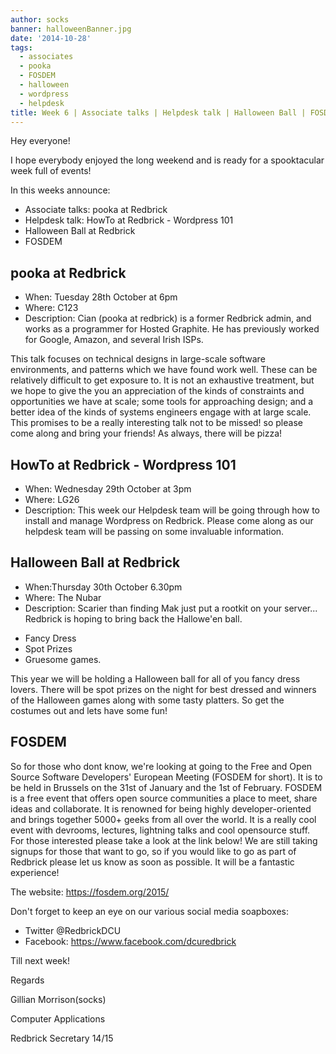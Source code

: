 ```yaml
---
author: socks
banner: halloweenBanner.jpg
date: '2014-10-28'
tags:
  - associates
  - pooka
  - FOSDEM
  - halloween
  - wordpress
  - helpdesk
title: Week 6 | Associate talks | Helpdesk talk | Halloween Ball | FOSDEM
---
```


Hey everyone!

I hope everybody enjoyed the long weekend and is ready for a spooktacular week
full of events!

In this weeks announce:

- Associate talks: pooka at Redbrick
- Helpdesk talk: HowTo at Redbrick - Wordpress 101
- Halloween Ball at Redbrick
- FOSDEM

 <!-- more -->

## pooka at Redbrick

- When: Tuesday 28th October at 6pm
- Where: C123
- Description: Cian (pooka at redbrick) is a former Redbrick admin, and works as
  a programmer for Hosted Graphite. He has previously worked for Google, Amazon,
  and several Irish ISPs.

This talk focuses on technical designs in large-scale software environments, and
patterns which we have found work well. These can be relatively difficult to get
exposure to. It is not an exhaustive treatment, but we hope to give the you an
appreciation of the kinds of constraints and opportunities we have at scale;
some tools for approaching design; and a better idea of the kinds of systems
engineers engage with at large scale. This promises to be a really interesting
talk not to be missed! so please come along and bring your friends! As always,
there will be pizza!

## HowTo at Redbrick - Wordpress 101

- When: Wednesday 29th October at 3pm
- Where: LG26
- Description: This week our Helpdesk team will be going through how to install
  and manage Wordpress on Redbrick. Please come along as our helpdesk team will
  be passing on some invaluable information.

## Halloween Ball at Redbrick

- When:Thursday 30th October 6.30pm
- Where: The Nubar
- Description: Scarier than finding Mak just put a rootkit on your server...
  Redbrick is hoping to bring back the Hallowe'en ball.

* Fancy Dress
* Spot Prizes
* Gruesome games.

This year we will be holding a Halloween ball for all of you fancy dress lovers.
There will be spot prizes on the night for best dressed and winners of the
Halloween games along with some tasty platters. So get the costumes out and lets
have some fun!

## FOSDEM

So for those who dont know, we're looking at going to the Free and Open Source
Software Developers' European Meeting (FOSDEM for short). It is to be held in
Brussels on the 31st of January and the 1st of February. FOSDEM is a free event
that offers open source communities a place to meet, share ideas and
collaborate. It is renowned for being highly developer-oriented and brings
together 5000+ geeks from all over the world. It is a really cool event with
devrooms, lectures, lightning talks and cool opensource stuff. For those
interested please take a look at the link below! We are still taking signups for
those that want to go, so if you would like to go as part of Redbrick please let
us know as soon as possible. It will be a fantastic experience!

The website: https://fosdem.org/2015/

Don't forget to keep an eye on our various social media soapboxes:

- Twitter @RedbrickDCU
- Facebook: https://www.facebook.com/dcuredbrick

Till next week!

Regards

Gillian Morrison(socks)

Computer Applications

Redbrick Secretary 14/15

